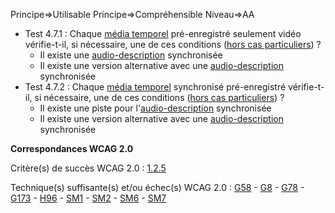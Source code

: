 Principe=>Utilisable
Principe=>Compréhensible
Niveau=>AA

*   Test 4.7.1 : Chaque [média temporel](#mdia-temporel-type-son-vido-et-synchronis) pré-enregistré seulement vidéo vérifie-t-il, si nécessaire, une de ces conditions ([hors cas particuliers](#critres-41--42--43--45--47--49--411--413 "Cas particuliers pour le critère 4.7")) ?
    *   Il existe une [audio-description](#audiodescription-synchronise-media-temporel) synchronisée
    *   Il existe une version alternative avec une [audio-description](#audiodescription-synchronise-media-temporel) synchronisée
*   Test 4.7.2 : Chaque [média temporel](#mdia-temporel-type-son-vido-et-synchronis) synchronisé pré-enregistré vérifie-t-il, si nécessaire, une de ces conditions ([hors cas particuliers](#critres-41--42--43--45--47--49--411--413 "Cas particuliers pour le critère 4.7")) ?
    *   Il existe une piste pour l'[audio-description](#audiodescription-synchronise-media-temporel) synchronisée
    *   Il existe une version alternative avec une [audio-description](#audiodescription-synchronise-media-temporel) synchronisée

**Correspondances WCAG 2.0**

Critère(s) de succès WCAG 2.0 : [1.2.5](http://www.w3.org/Translations/WCAG20-fr/#media-equiv-audio-desc-only)

Technique(s) suffisante(s) et/ou échec(s) WCAG 2.0 : [G58](http://www.w3.org/TR/WCAG-TECHS/G58.html) - [G8](http://www.w3.org/TR/WCAG-TECHS/G8.html) - [G78](http://www.w3.org/TR/WCAG-TECHS/G78.html) - [G173](http://www.w3.org/TR/WCAG-TECHS/G173.html) - [H96](http://www.w3.org/TR/WCAG-TECHS/H96.html) - [SM1](http://www.w3.org/TR/WCAG-TECHS/SM1.html) - [SM2](http://www.w3.org/TR/WCAG-TECHS/SM2.html) - [SM6](http://www.w3.org/TR/WCAG-TECHS/SM6.html) - [SM7](http://www.w3.org/TR/WCAG-TECHS/SM7.html)
